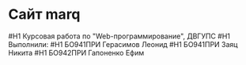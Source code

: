 # Сайт marq

#H1 Курсовая работа по "Web-программирование", ДВГУПС
#H1 Выполнили:
#H1 БО941ПРИ Герасимов Леонид
#H1 БО941ПРИ Заяц Никита
#H1 БО942ПРИ Гапоненко Ефим
